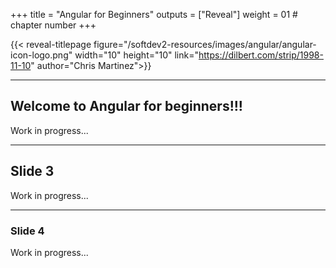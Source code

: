 +++
title = "Angular for Beginners"
outputs = ["Reveal"]
weight = 01 # chapter number
+++

{{< reveal-titlepage figure="/softdev2-resources/images/angular/angular-icon-logo.png" width="10" height="10"
link="https://dilbert.com/strip/1998-11-10"  author="Chris Martinez">}}
  
---

## Welcome to Angular for beginners!!!

Work in progress...

---
## Slide 3

Work in progress...

---

### Slide 4
Work in progress...
